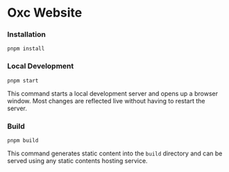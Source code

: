 # Oxc Website

### Installation

```
pnpm install
```

### Local Development

```
pnpm start
```

This command starts a local development server and opens up a browser window. Most changes are reflected live without having to restart the server.

### Build

```
pnpm build
```

This command generates static content into the `build` directory and can be served using any static contents hosting service.
